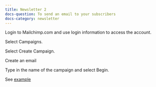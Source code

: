 ```yaml
---
title: Newsletter 2
docs-question: To send an email to your subscribers
docs-category: newsletter
---
```


Login to Mailchimp.com and use login information to access the account.

Select Campaigns.

Select Create Campaign.

Create an email

Type in the name of the campaign and select Begin.


See <a href="#" data-featherlight="/assets/img/docs/newsletter-2.png">example</a>
